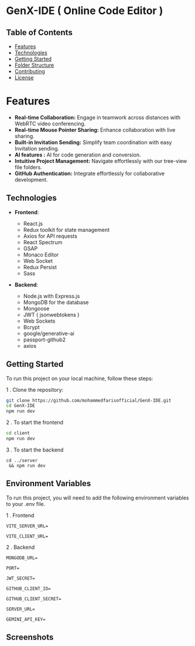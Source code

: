 # GenX-IDE ( Online Code Editor )

## Table of Contents

- [Features](#features)
- [Technologies](#technologies)
- [Getting Started](#getting-started)
- [Folder Structure](#folder-structure)
- [Contributing](#contributing)
- [License](#license)
 
# Features
- **Real-time Collaboration:** Engage in teamwork across distances with WebRTC video conferencing.
- **Real-time Mouse Pointer Sharing:** Enhance collaboration with live sharing.
- **Built-in Invitation Sending:** Simplify team coordination with easy Invitation sending.
- **AI features :** AI for code generation and conversion.
- **Intuitive Project Management:** Navigate effortlessly with our tree-view file folders.
- **GitHub Authentication:** Integrate effortlessly for collaborative development.


## Technologies

- **Frontend**:
  - React.js
  - Redux toolkit for state management
  - Axios for API requests
  - React Spectrum
  - GSAP
  - Monaco Editor
  - Web Socket
  - Redux Persist
  - Sass

- **Backend**:
  - Node.js with Express.js
  - MongoDB for the database
  - Mongoose
  - JWT ( jsonwebtokens )
  - Web Sockets
  - Bcrypt
  - google/generative-ai
  - passport-github2
  - axios

## Getting Started

To run this project on your local machine, follow these steps:

1 . Clone the repository:

   ```bash
   git clone https://github.com/mohammedfarisofficial/GenX-IDE.git
   cd GenX-IDE
   npm run dev
   ```
2 .  To start the frontend
```bash
cd client
npm run dev
```
  3 .  To start the backend
```
cd ../server
 && npm run dev
 ```


## Environment Variables

To run this project, you will need to add the following environment variables to your .env file.

1 . Frontend 

`VITE_SERVER_URL=`

`VITE_CLIENT_URL=`

2 . Backend

`MONGODB_URL=`

`PORT=`

`JWT_SECRET=`

`GITHUB_CLIENT_ID=`

`GITHUB_CLIENT_SECRET=`

`SERVER_URL=`

`GEMINI_API_KEY=` 
 ## Screenshots
